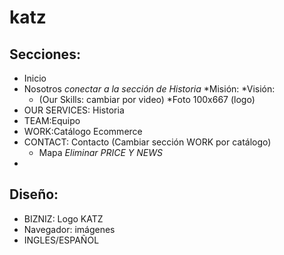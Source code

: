 # katz

## Secciones:
  * Inicio
  * Nosotros *conectar a la sección de Historia*
    *Misión:
    *Visión:
    * (Our Skills: cambiar por video)
    *Foto 100x667 (logo)
  * OUR SERVICES: Historia
  * TEAM:Equipo
  * WORK:Catálogo Ecommerce
  * CONTACT: Contacto (Cambiar sección WORK por catálogo)
    * Mapa
  *Eliminar PRICE Y NEWS*
  *
## Diseño:
* BIZNIZ: Logo KATZ
* Navegador: imágenes
* INGLES/ESPAÑOL
